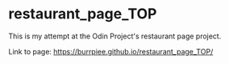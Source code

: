 # restaurant_page_TOP
This is my attempt at the Odin Project's restaurant page project.

Link to page: https://burrpiee.github.io/restaurant_page_TOP/
